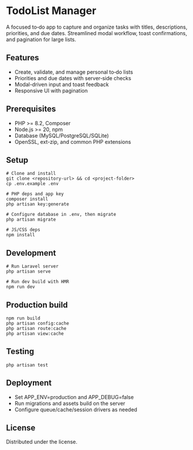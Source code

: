 # TodoList Manager

A focused to‑do app to capture and organize tasks with titles, descriptions, priorities, and due dates. Streamlined modal workflow, toast confirmations, and pagination for large lists.

## Features
- Create, validate, and manage personal to‑do lists
- Priorities and due dates with server‑side checks
- Modal-driven input and toast feedback
- Responsive UI with pagination

## Prerequisites
- PHP >= 8.2, Composer
- Node.js >= 20, npm
- Database (MySQL/PostgreSQL/SQLite)
- OpenSSL, ext-zip, and common PHP extensions

## Setup
```shell script
# Clone and install
git clone <repository-url> && cd <project-folder>
cp .env.example .env

# PHP deps and app key
composer install
php artisan key:generate

# Configure database in .env, then migrate
php artisan migrate

# JS/CSS deps
npm install
```


## Development
```shell script
# Run Laravel server
php artisan serve

# Run dev build with HMR
npm run dev
```


## Production build
```shell script
npm run build
php artisan config:cache
php artisan route:cache
php artisan view:cache
```


## Testing
```shell script
php artisan test
```


## Deployment
- Set APP_ENV=production and APP_DEBUG=false
- Run migrations and assets build on the server
- Configure queue/cache/session drivers as needed

## License
Distributed under the <your-license> license.
